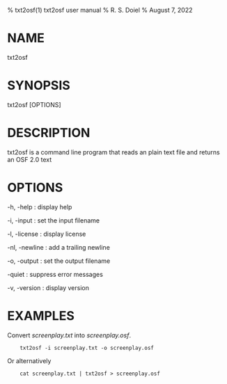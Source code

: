 % txt2osf(1) txt2osf user manual
% R. S. Doiel
% August 7, 2022

# NAME

txt2osf

# SYNOPSIS

txt2osf [OPTIONS]

# DESCRIPTION

txt2osf is a command line program that reads an plain text file
and returns an OSF 2.0 text


# OPTIONS

-h, -help
: display help

-i, -input
: set the input filename

-l, -license
: display license

-nl, -newline
: add a trailing newline

-o, -output
: set the output filename

-quiet
: suppress error messages

-v, -version
: display version


# EXAMPLES

Convert *screenplay.txt* into *screenplay.osf*.

~~~shell
    txt2osf -i screenplay.txt -o screenplay.osf
~~~

Or alternatively

~~~shell
    cat screenplay.txt | txt2osf > screenplay.osf
~~~

